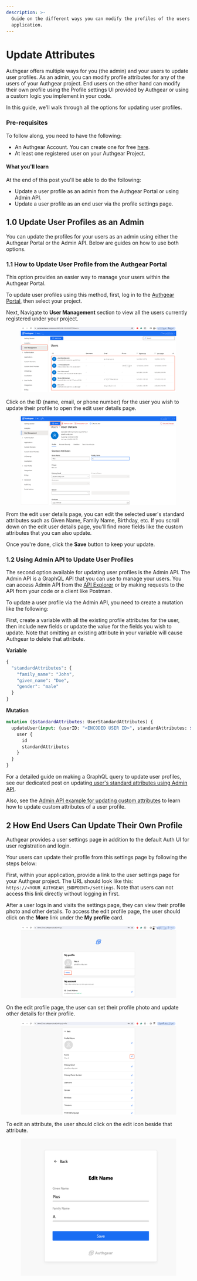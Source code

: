 ```yaml
---
description: >-
  Guide on the different ways you can modify the profiles of the users of your
  application.
---
```


# Update Attributes

Authgear offers multiple ways for you (the admin) and your users to update user profiles. As an admin, you can modify profile attributes for any of the users of your Authgear project. End users on the other hand can modify their own profile using the Profile settings UI provided by Authgear or using a custom logic you implement in your code.

In this guide, we'll walk through all the options for updating user profiles.

### Pre-requisites

To follow along, you need to have the following:

* An Authgear Account. You can create one for free [here](https://accounts.portal.authgear.com/signup).
* At least one registered user on your Authgear Project.

#### What you'll learn

At the end of this post you'll be able to do the following:

* Update a user profile as an admin from the Authgear Portal or using Admin API.
* Update a user profile as an end user via the profile settings page.

## 1.0 Update User Profiles as an Admin

You can update the profiles for your users as an admin using either the Authgear Portal or the Admin API. Below are guides on how to use both options.

### 1.1 How to Update User Profile from the Authgear Portal

This option provides an easier way to manage your users within the Authgear Portal.&#x20;

To update user profiles using this method, first, log in to the [Authgear Portal](https://portal.authgear.com/), then select your project.

Next, Navigate to **User Management** section to view all the users currently registered under your project.

<figure><img src="../../.gitbook/assets/authgear-users-list.png" alt=""><figcaption></figcaption></figure>

Click on the ID (name, email, or phone number) for the user you wish to update their profile to open the edit user details page.

<figure><img src="../../.gitbook/assets/authgear-user-edit.png" alt=""><figcaption></figcaption></figure>

From the edit user details page, you can edit the selected user's standard attributes such as Given Name, Family Name, Birthday, etc. If you scroll down on the edit user details page, you'll find more fields like the custom attributes that you can also update.

Once you're done, click the **Save** button to keep your update.

### 1.2 Using Admin API to Update User Profiles

The second option available for updating user profiles is the Admin API. The Admin API is a GraphQL API that you can use to manage your users. You can access Admin API from the [API Explorer](https://docs.authgear.com/reference/apis/admin-api#api-explorer) or by making requests to the API from your code or a client like Postman.

To update a user profile via the Admin API, you need to create a mutation like the following:

First, create a variable with all the existing profile attributes for the user, then include new fields or update the value for the fields you wish to update. Note that omitting an existing attribute in your variable will cause Authgear to delete that attribute.

**Variable**

```graphql
{
  "standardAttributes": {
    "family_name": "John",
    "given_name": "Doe",
    "gender": "male"
  }
}
```

**Mutation**

```graphql
mutation ($standardAttributes: UserStandardAttributes) {
  updateUser(input: {userID: "<ENCODED USER ID>", standardAttributes: $standardAttributes}) {
    user {
      id
      standardAttributes
    }
  }
}
```

For a detailed guide on making a GraphQL query to update user profiles, see our dedicated post on updating[ user's standard attributes using Admin API](https://docs.authgear.com/reference/apis/admin-api/api-examples/update-users-standard-attributes).

Also, see the [Admin API example for updating custom attributes](https://docs.authgear.com/reference/apis/admin-api/api-queries-and-mutations#id-2.20.-updateuser) to learn how to update custom attributes of a user profile.

## 2 How End Users Can Update Their Own Profile

Authgear provides a user settings page in addition to the default Auth UI for user registration and login.

Your users can update their profile from this settings page by following the steps below:

First, within your application, provide a link to the user settings page for your Authgear project. The URL should look like this: `https://<YOUR_AUTHGEAR_ENDPOINT>/settings`. Note that users can not access this link directly without logging in first.

After a user logs in and visits the settings page, they can view their profile photo and other details. To access the edit profile page, the user should click on the **More** link under the **My profile** card.

<figure><img src="../../.gitbook/assets/authgear-ui-settings.png" alt=""><figcaption></figcaption></figure>

On the edit profile page, the user can set their profile photo and update other details for their profile.

<figure><img src="../../.gitbook/assets/authgear-ui-settings-profile.png" alt=""><figcaption></figcaption></figure>

To edit an attribute, the user should click on the edit icon beside that attribute.

<figure><img src="../../.gitbook/assets/authgear-ui-profile-name.png" alt=""><figcaption></figcaption></figure>
